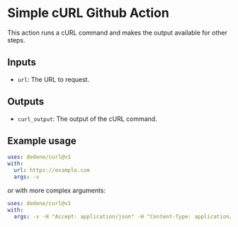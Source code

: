 # Simple cURL Github Action

This action runs a cURL command and makes the output available for other steps.

## Inputs

- `url`: The URL to request.

## Outputs

- `curl_output`: The output of the cURL command.

## Example usage

```yaml
uses: dedene/curl@v1
with:
  url: https://example.com
  args: -v
```

or with more complex arguments:

```yaml
uses: dedene/curl@v1
with:
  args: -v -H "Accept: application/json" -H "Content-Type: application/json" -X POST -d '{"foo":"bar"}' https://example.com
```
